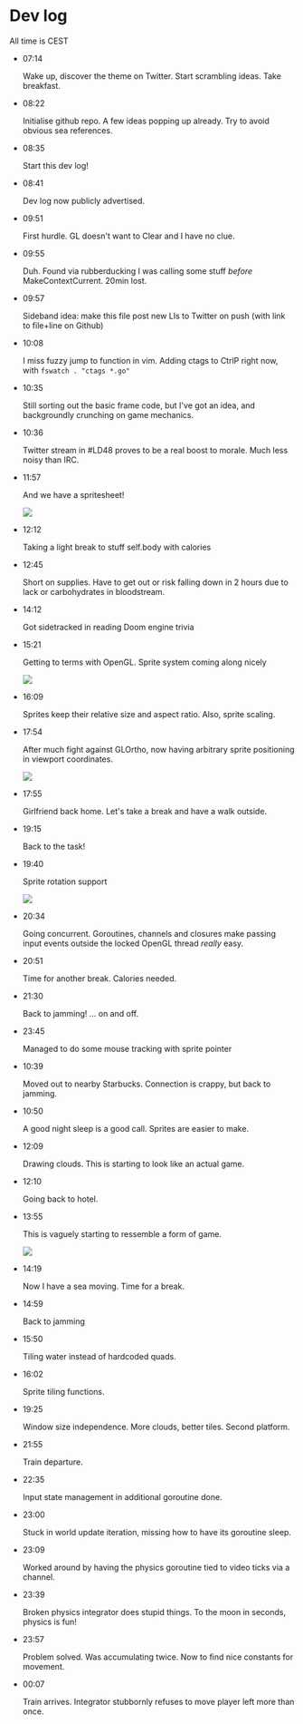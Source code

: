 # Dev log

All time is CEST

- 07:14

  Wake up, discover the theme on Twitter. Start scrambling ideas. Take
  breakfast.

- 08:22

  Initialise github repo. A few ideas popping up already. Try to avoid obvious
  sea references.

- 08:35

  Start this dev log!

- 08:41

  Dev log now publicly advertised.

- 09:51

  First hurdle. GL doesn't want to Clear and I have no clue.

- 09:55

  Duh. Found via rubberducking I was calling some stuff *before*
  MakeContextCurrent. 20min lost.

- 09:57

  Sideband idea: make this file post new LIs to Twitter on push (with link to
  file+line on Github)

- 10:08

  I miss fuzzy jump to function in vim. Adding ctags to CtrlP right now, with `fswatch . "ctags *.go"`

- 10:35

  Still sorting out the basic frame code, but I've got an idea, and backgroundly crunching on game mechanics.

- 10:36

  Twitter stream in #LD48 proves to be a real boost to morale. Much less noisy than IRC.

- 11:57

  And we have a spritesheet!

  ![](screenshots/1.png)

- 12:12

  Taking a light break to stuff self.body with calories

- 12:45

  Short on supplies. Have to get out or risk falling down in 2 hours due to lack or carbohydrates in bloodstream.

- 14:12

  Got sidetracked in reading Doom engine trivia

- 15:21

  Getting to terms with OpenGL. Sprite system coming along nicely

  ![](screenshots/2.png)

- 16:09

  Sprites keep their relative size and aspect ratio. Also, sprite scaling.

- 17:54

  After much fight against GLOrtho, now having arbitrary sprite positioning in viewport coordinates.

  ![](screenshots/3.png)

- 17:55

  Girlfriend back home. Let's take a break and have a walk outside.

- 19:15

  Back to the task!

- 19:40

  Sprite rotation support

  ![](screenshots/4.gif)

- 20:34

  Going concurrent. Goroutines, channels and closures make passing input events outside the locked OpenGL thread *really* easy.

- 20:51

  Time for another break. Calories needed.

- 21:30

  Back to jamming! ... on and off.

- 23:45

  Managed to do some mouse tracking with sprite pointer

- 10:39

  Moved out to nearby Starbucks. Connection is crappy, but back to jamming.

- 10:50

  A good night sleep is a good call. Sprites are easier to make.

- 12:09

  Drawing clouds. This is starting to look like an actual game.

- 12:10

  Going back to hotel.

- 13:55

  This is vaguely starting to ressemble a form of game.

  ![](screenshots/5.png)

- 14:19

  Now I have a sea moving. Time for a break.

- 14:59

  Back to jamming

- 15:50

  Tiling water instead of hardcoded quads.

- 16:02

  Sprite tiling functions.

- 19:25

  Window size independence. More clouds, better tiles. Second platform.

- 21:55

  Train departure.

- 22:35

  Input state management in additional goroutine done.

- 23:00

  Stuck in world update iteration, missing how to have its goroutine sleep.

- 23:09

  Worked around by having the physics goroutine tied to video ticks via a
  channel.

- 23:39

  Broken physics integrator does stupid things. To the moon in seconds, physics
  is fun!

- 23:57

  Problem solved. Was accumulating twice. Now to find nice constants for movement.

- 00:07

  Train arrives. Integrator stubbornly refuses to move player left more than once.
